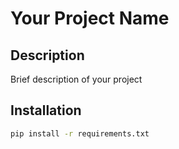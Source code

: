 # Your Project Name

## Description
Brief description of your project

## Installation
```bash
pip install -r requirements.txt